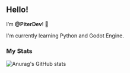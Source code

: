 
## Hello!
I’m **@PiterDev**! 👋 

I'm currently learning Python and Godot Engine.

### My Stats
![Anurag's GitHub stats](https://github-readme-stats.vercel.app/api?username=PiterDev&show_icons=true&theme=tokyonight)

<!---
PewolfP/PewolfP is a ✨ special ✨ repository because its `README.md` (this file) appears on your GitHub profile.
You can click the Preview link to take a look at your changes.
--->
